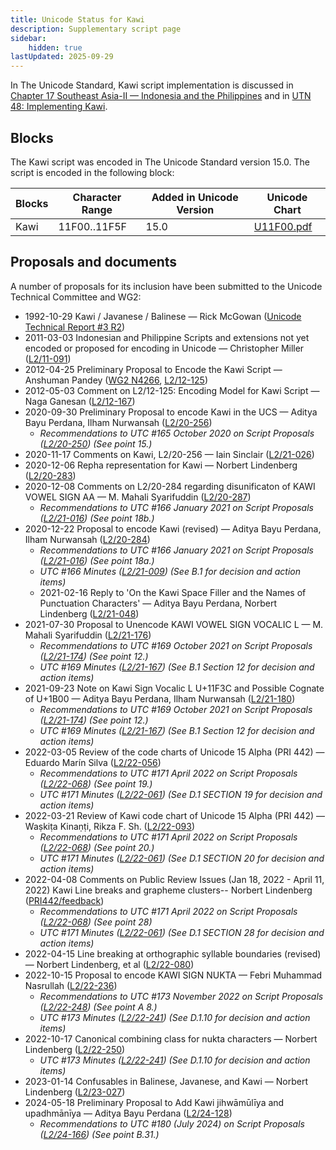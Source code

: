```yaml
---
title: Unicode Status for Kawi
description: Supplementary script page
sidebar:
    hidden: true
lastUpdated: 2025-09-29
---
```


In The Unicode Standard, Kawi script implementation is discussed in [Chapter 17 Southeast Asia-II — Indonesia and the Philippines](https://www.unicode.org/versions/latest/core-spec/chapter-17/#G40419) and in [UTN 48: Implementing Kawi](https://www.unicode.org/notes/tn48/).

## Blocks

The Kawi script was encoded in The Unicode Standard version 15.0. The script is encoded in the following block:

| Blocks | Character Range | Added in Unicode Version | Unicode Chart |
| ------ | --------------- | ------------------------ | ------------- |
| Kawi | 11F00..11F5F | 15.0 | [U11F00.pdf](http://www.unicode.org/charts/PDF/U11F00.pdf) |

## Proposals and documents

A number of proposals for its inclusion have been submitted to the Unicode Technical Committee and WG2:
- 1992-10-29 Kawi / Javanese / Balinese — Rick McGowan ([Unicode Technical Report #3 R2](http://www.unicode.org/reports/tr3-2/))
- 2011-03-03 Indonesian and Philippine Scripts and extensions not yet encoded or proposed for encoding in Unicode — Christopher Miller ([L2/11-091](http://www.unicode.org/cgi-bin/GetMatchingDocs.pl?L2/11-091))
- 2012-04-25 Preliminary Proposal to Encode the Kawi Script — Anshuman Pandey ([WG2 N4266](https://www.unicode.org/wg2/docs/n4266.pdf), [L2/12-125](http://www.unicode.org/cgi-bin/GetMatchingDocs.pl?L2/12-125))
- 2012-05-03 Comment on L2/12-125: Encoding Model for Kawi Script — Naga Ganesan ([L2/12-167](http://www.unicode.org/cgi-bin/GetMatchingDocs.pl?L2/12-167))
- 2020-09-30 Preliminary Proposal to encode Kawi in the UCS — Aditya Bayu Perdana, Ilham Nurwansah ([L2/20-256](http://www.unicode.org/cgi-bin/GetMatchingDocs.pl?L2/20-256))
  - _Recommendations to UTC #165 October 2020 on Script Proposals ([L2/20-250](http://www.unicode.org/L2/L2020/20250-script-adhoc-rept.pdf)) (See point 15.)_
- 2020-11-17 Comments on Kawi, L2/20-256 — Iain Sinclair ([L2/21-026](http://www.unicode.org/cgi-bin/GetMatchingDocs.pl?L2/21-026))
- 2020-12-06 Repha representation for Kawi — Norbert Lindenberg ([L2/20-283](http://www.unicode.org/cgi-bin/GetMatchingDocs.pl?L2/20-283))
- 2020-12-08 Comments on L2/20-284 regarding disunificaton of KAWI VOWEL SIGN AA — M. Mahali Syarifuddin        ([L2/20-287](http://www.unicode.org/cgi-bin/GetMatchingDocs.pl?L2/20-287))
  - _Recommendations to UTC #166 January 2021 on Script Proposals ([L2/21-016](https://www.unicode.org/L2/L2021/21016r-script-adhoc-rept.pdf)) (See point 18b.)_
- 2020-12-22 Proposal to encode Kawi (revised) — Aditya Bayu Perdana, Ilham Nurwansah ([L2/20-284](http://www.unicode.org/cgi-bin/GetMatchingDocs.pl?L2/20-284))
  - _Recommendations to UTC #166 January 2021 on Script Proposals ([L2/21-016](https://www.unicode.org/L2/L2021/21016r-script-adhoc-rept.pdf)) (See point 18a.)_
  - _UTC #166 Minutes ([L2/21-009](https://www.unicode.org/L2/L2021/21009.htm)) (See B.1 for decision and action items)_
  - 2021-02-16 Reply to 'On the Kawi Space Filler and the Names of Punctuation Characters' — Aditya Bayu Perdana, Norbert Lindenberg ([L2/21-048](http://www.unicode.org/cgi-bin/GetMatchingDocs.pl?L2/21-048))
- 2021-07-30 Proposal to Unencode KAWI VOWEL SIGN VOCALIC L — M. Mahali Syarifuddin ([L2/21-176](http://www.unicode.org/cgi-bin/GetMatchingDocs.pl?L2/21-176))
  - _Recommendations to UTC #169 October  2021 on Script Proposals ([L2/21-174](http://www.unicode.org/L2/L2021/21174-script-adhoc-rept.pdf)) (See point 12.)_
  - _UTC #169 Minutes ([L2/21-167](https://www.unicode.org/L2/L2021/21167.htm)) (See B.1 Section 12 for decision and action items)_
- 2021-09-23 Note on Kawi Sign Vocalic L U+11F3C and Possible Cognate of U+1B00 — Aditya Bayu Perdana, Ilham Nurwansah ([L2/21-180](http://www.unicode.org/cgi-bin/GetMatchingDocs.pl?L2/21-180))
  - _Recommendations to UTC #169 October  2021 on Script Proposals ([L2/21-174](http://www.unicode.org/L2/L2021/21174-script-adhoc-rept.pdf)) (See point 12.)_
  - _UTC #169 Minutes ([L2/21-167](https://www.unicode.org/L2/L2021/21167.htm)) (See B.1 Section 12 for decision and action items)_
- 2022-03-05 Review of the code charts of Unicode 15 Alpha (PRI 442) — Eduardo Marín Silva ([L2/22-056](http://www.unicode.org/cgi-bin/GetMatchingDocs.pl?L2/22-056))
  - _Recommendations to UTC #171 April 2022 on Script Proposals ([L2/22-068](http://www.unicode.org/cgi-bin/GetMatchingDocs.pl?L2/22-068)) (See point 19.)_
  - _UTC #171 Minutes ([L2/22-061](https://www.unicode.org/L2/L2022/22061.htm)) (See D.1 SECTION 19 for decision and action items)_
- 2022-03-21 Review of Kawi code chart of Unicode 15 Alpha (PRI 442) — Waṣkiṭa Kinaṇṭi, Rikza F. Sh. ([L2/22-093](http://www.unicode.org/cgi-bin/GetMatchingDocs.pl?L2/22-093))
  - _Recommendations to UTC #171 April 2022 on Script Proposals ([L2/22-068](http://www.unicode.org/cgi-bin/GetMatchingDocs.pl?L2/22-068)) (See point 20.)_
  - _UTC #171 Minutes ([L2/22-061](https://www.unicode.org/L2/L2022/22061.htm)) (See D.1 SECTION 20 for decision and action items)_
- 2022-04-08 Comments on Public Review Issues (Jan 18, 2022 - April 11, 2022) Kawi Line breaks and grapheme clusters-- Norbert Lindenberg ([PRI442/feedback](https://www.unicode.org/review/pri442/feedback.html))
  - _Recommendations to UTC #171 April 2022 on Script Proposals ([L2/22-068](http://www.unicode.org/cgi-bin/GetMatchingDocs.pl?L2/22-068)) (See point 28)_
  - _UTC #171 Minutes ([L2/22-061](https://www.unicode.org/L2/L2022/22061.htm)) (See D.1 SECTION 28 for decision and action items)_
- 2022-04-15 Line breaking at orthographic syllable boundaries (revised) — Norbert Lindenberg, et al ([L2/22-080](http://www.unicode.org/cgi-bin/GetMatchingDocs.pl?L2/22-080))
- 2022-10-15 Proposal to encode KAWI SIGN NUKTA — Febri Muhammad Nasrullah ([L2/22-236](http://www.unicode.org/cgi-bin/GetMatchingDocs.pl?L2/22-236))
  - _Recommendations to UTC #173 November 2022 on Script Proposals ([L2/22-248](https://www.unicode.org/cgi-bin/GetMatchingDocs.pl?L2/22-248)) (See point A 8.)_
  - _UTC #173 Minutes ([L2/22-241](http://www.unicode.org/L2/L2022/22241.htm)) (See D.1.10 for decision and action items)_
- 2022-10-17 Canonical combining class for nukta characters — Norbert Lindenberg ([L2/22-250](http://www.unicode.org/cgi-bin/GetMatchingDocs.pl?L2/22-250))
  - _UTC #173 Minutes ([L2/22-241](http://www.unicode.org/L2/L2022/22241.htm)) (See D.1.10 for decision and action items)_
- 2023-01-14 Confusables in Balinese, Javanese, and Kawi — Norbert Lindenberg ([L2/23-027](http://www.unicode.org/cgi-bin/GetMatchingDocs.pl?L2/23-027))
- 2024-05-18 Preliminary Proposal to Add Kawi jihwāmūlīya and upadhmānīya — Aditya Bayu Perdana ([L2/24-128](http://www.unicode.org/cgi-bin/GetMatchingDocs.pl?L2/24-128))
  - _Recommendations to UTC #180 (July 2024) on Script Proposals ([L2/24-166](https://www.unicode.org/cgi-bin/GetMatchingDocs.pl?L2/24-166)) (See point B.31.)_
